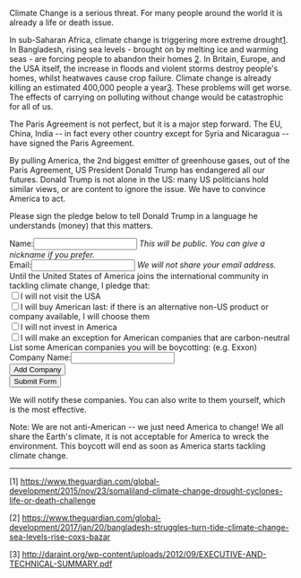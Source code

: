 
Climate Change is a serious threat. For many people around the world it is already a life or death issue. 

In sub-Saharan Africa, climate change is triggering more extreme drought<a href="https://www.theguardian.com/global-development/2015/nov/23/somaliland-climate-change-drought-cyclones-life-or-death-challenge" class="sup">1</a>. In Bangladesh, rising sea levels - brought on by melting ice and warming seas - are forcing people to abandon their homes <a href="https://www.theguardian.com/global-development/2017/jan/20/bangladesh-struggles-turn-tide-climate-change-sea-levels-rise-coxs-bazar" class="sup">2</a>. In Britain, Europe, and the USA itself, the increase in floods and violent storms destroy people's homes, whilst heatwaves cause crop failure. Climate change is already killing an estimated 400,000 people a year<a href="http://daraint.org/wp-content/uploads/2012/09/EXECUTIVE-AND-TECHNICAL-SUMMARY.pdf" class="sup">3</a>. These problems will get worse. The effects of carrying on polluting without change would be catastrophic for all of us.

The Paris Agreement is not perfect, but it is a major step forward. 
The EU, China, India -- in fact every other country except for Syria and Nicaragua -- have signed the Paris Agreement. 

By pulling America, the 2nd biggest emitter of greenhouse gases, out of the Paris Agreement, US President Donald Trump has endangered all our futures. Donald Trump is not alone in the US: many US politicians hold similar views, or are content to ignore the issue. We have to convince America to act. 

Please sign the pledge below to tell Donald Trump in a language he understands (money) that this matters.
<form id="pledgeForm" method='GET'>
	<label for='nameField'>Name:</label><input type='text' id='nameField'>
	<i>This will be public. You can give a nickname if you prefer.</i>
	<br>
	<label for='emailField'>Email:</label><input type='text' id='emailField'>
	<i>We will not share your email address.</i>
	<br>
	Until the United States of America joins the international community in tackling climate change, I pledge that:
	<br>
	<input type="checkbox" value="visit">I will not visit the USA<br>
	<input type="checkbox" value="buy-goods">I will buy American last: if there is an alternative non-US product or company available, I will choose them<br>
	<input type="checkbox" value="invest">I will not invest in America<br>
	<input type="checkbox" value="carbon-neutral">I will make an exception for American companies that are carbon-neutral<br>
	List some American companies you will be boycotting: (e.g. Exxon)
	<div id="pledgeFormDiv">
		<label for="company_0">Company Name:</label><input type='text' id='company_0'>
		<div id="additionalCompanies">
		</div>
		<input id='addCompanyNameButton' type='button' value='Add Company'>
		<br>
		<input type='submit' value='Submit Form'>
</form>

We will notify these companies. You can also write to them yourself, which is the most effective.

Note: We are not anti-American -- we just need America to change! We all share the Earth's climate, 
it is not acceptable for America to wreck the environment. This boycott will end as soon as America
starts tackling climate change.


<hr>

[1] https://www.theguardian.com/global-development/2015/nov/23/somaliland-climate-change-drought-cyclones-life-or-death-challenge

[2] https://www.theguardian.com/global-development/2017/jan/20/bangladesh-struggles-turn-tide-climate-change-sea-levels-rise-coxs-bazar

[3] http://daraint.org/wp-content/uploads/2012/09/EXECUTIVE-AND-TECHNICAL-SUMMARY.pdf
